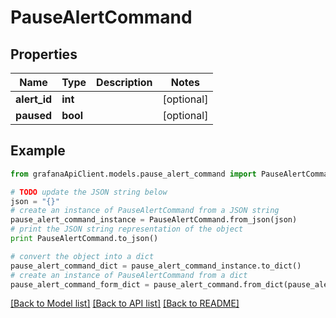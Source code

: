 # PauseAlertCommand


## Properties
Name | Type | Description | Notes
------------ | ------------- | ------------- | -------------
**alert_id** | **int** |  | [optional] 
**paused** | **bool** |  | [optional] 

## Example

```python
from grafanaApiClient.models.pause_alert_command import PauseAlertCommand

# TODO update the JSON string below
json = "{}"
# create an instance of PauseAlertCommand from a JSON string
pause_alert_command_instance = PauseAlertCommand.from_json(json)
# print the JSON string representation of the object
print PauseAlertCommand.to_json()

# convert the object into a dict
pause_alert_command_dict = pause_alert_command_instance.to_dict()
# create an instance of PauseAlertCommand from a dict
pause_alert_command_form_dict = pause_alert_command.from_dict(pause_alert_command_dict)
```
[[Back to Model list]](../README.md#documentation-for-models) [[Back to API list]](../README.md#documentation-for-api-endpoints) [[Back to README]](../README.md)


